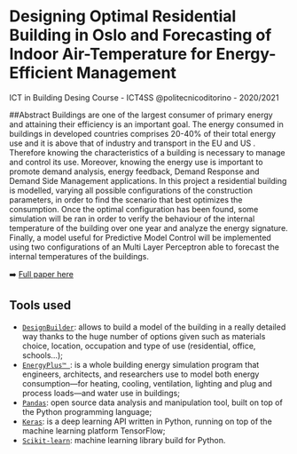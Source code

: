# Designing Optimal Residential Building in Oslo and Forecasting of Indoor Air-Temperature for Energy-Efficient Management
ICT in Building Desing Course - ICT4SS @politecnicoditorino - 2020/2021

##Abstract 
Buildings are one of the largest consumer of primary energy and attaining their efficiency is an important goal.
The energy consumed in buildings in developed countries comprises 20-40% of their total energy use and it is above that of industry and transport in the EU and US . Therefore knowing the characteristics of a building is necessary to manage and control its use. Moreover, knowing the energy use is important to promote demand analysis, energy feedback, Demand Response and Demand Side Management applications. In this project a residential building is modelled, varying all possible configurations of the construction parameters, in order to find the scenario that best optimizes the consumption. Once the optimal configuration has been found, some simulation will be ran in order to verify the behaviour of the internal temperature of the building over one year and analyze the energy signature. Finally, a model useful for Predictive Model Control will be implemented using two configurations of an Multi Layer Perceptron able to forecast the internal temperatures of the buildings.

:arrow_right:   [Full paper here](./Paper.pdf)

## Tools used
- [`DesignBuilder`](https://designbuilder.co.uk/): allows to build a model of the building in a really detailed way thanks to the huge number of options given such as materials choice, location, occupation and type of use (residential, office, schools...);
- [`EnergyPlus™ `](https://energyplus.net): is a whole building energy simulation program that engineers, architects, and researchers use to model both energy consumption—for heating, cooling, ventilation, lighting and plug and process loads—and water use in buildings;
- [`Pandas`](/https://pandas.pydata.org): open source data analysis and manipulation tool, built on top of the Python programming language;
- [`Keras`](https://keras.io): is a deep learning API written in Python, running on top of the machine learning platform TensorFlow;
- [`Scikit-learn`](https://scikit-learn.org/stable/): machine learning library build for Python.
